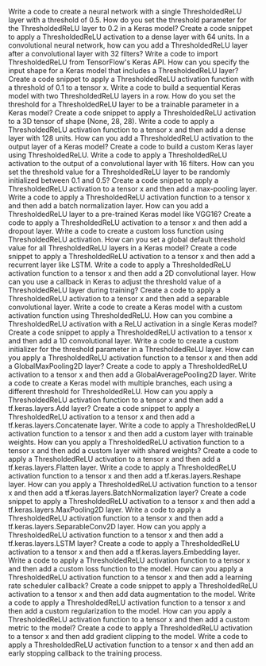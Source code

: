 Write a code to create a neural network with a single ThresholdedReLU layer with a threshold of 0.5.
How do you set the threshold parameter for the ThresholdedReLU layer to 0.2 in a Keras model?
Create a code snippet to apply a ThresholdedReLU activation to a dense layer with 64 units.
In a convolutional neural network, how can you add a ThresholdedReLU layer after a convolutional layer with 32 filters?
Write a code to import ThresholdedReLU from TensorFlow's Keras API.
How can you specify the input shape for a Keras model that includes a ThresholdedReLU layer?
Create a code snippet to apply a ThresholdedReLU activation function with a threshold of 0.1 to a tensor x.
Write a code to build a sequential Keras model with two ThresholdedReLU layers in a row.
How do you set the threshold for a ThresholdedReLU layer to be a trainable parameter in a Keras model?
Create a code snippet to apply a ThresholdedReLU activation to a 3D tensor of shape (None, 28, 28).
Write a code to apply a ThresholdedReLU activation function to a tensor x and then add a dense layer with 128 units.
How can you add a ThresholdedReLU activation to the output layer of a Keras model?
Create a code to build a custom Keras layer using ThresholdedReLU.
Write a code to apply a ThresholdedReLU activation to the output of a convolutional layer with 16 filters.
How can you set the threshold value for a ThresholdedReLU layer to be randomly initialized between 0.1 and 0.5?
Create a code snippet to apply a ThresholdedReLU activation to a tensor x and then add a max-pooling layer.
Write a code to apply a ThresholdedReLU activation function to a tensor x and then add a batch normalization layer.
How can you add a ThresholdedReLU layer to a pre-trained Keras model like VGG16?
Create a code to apply a ThresholdedReLU activation to a tensor x and then add a dropout layer.
Write a code to create a custom loss function using ThresholdedReLU activation.
How can you set a global default threshold value for all ThresholdedReLU layers in a Keras model?
Create a code snippet to apply a ThresholdedReLU activation to a tensor x and then add a recurrent layer like LSTM.
Write a code to apply a ThresholdedReLU activation function to a tensor x and then add a 2D convolutional layer.
How can you use a callback in Keras to adjust the threshold value of a ThresholdedReLU layer during training?
Create a code to apply a ThresholdedReLU activation to a tensor x and then add a separable convolutional layer.
Write a code to create a Keras model with a custom activation function using ThresholdedReLU.
How can you combine a ThresholdedReLU activation with a ReLU activation in a single Keras model?
Create a code snippet to apply a ThresholdedReLU activation to a tensor x and then add a 1D convolutional layer.
Write a code to create a custom initializer for the threshold parameter in a ThresholdedReLU layer.
How can you apply a ThresholdedReLU activation function to a tensor x and then add a GlobalMaxPooling2D layer?
Create a code to apply a ThresholdedReLU activation to a tensor x and then add a GlobalAveragePooling2D layer.
Write a code to create a Keras model with multiple branches, each using a different threshold for ThresholdedReLU.
How can you apply a ThresholdedReLU activation function to a tensor x and then add a tf.keras.layers.Add layer?
Create a code snippet to apply a ThresholdedReLU activation to a tensor x and then add a tf.keras.layers.Concatenate layer.
Write a code to apply a ThresholdedReLU activation function to a tensor x and then add a custom layer with trainable weights.
How can you apply a ThresholdedReLU activation function to a tensor x and then add a custom layer with shared weights?
Create a code to apply a ThresholdedReLU activation to a tensor x and then add a tf.keras.layers.Flatten layer.
Write a code to apply a ThresholdedReLU activation function to a tensor x and then add a tf.keras.layers.Reshape layer.
How can you apply a ThresholdedReLU activation function to a tensor x and then add a tf.keras.layers.BatchNormalization layer?
Create a code snippet to apply a ThresholdedReLU activation to a tensor x and then add a tf.keras.layers.MaxPooling2D layer.
Write a code to apply a ThresholdedReLU activation function to a tensor x and then add a tf.keras.layers.SeparableConv2D layer.
How can you apply a ThresholdedReLU activation function to a tensor x and then add a tf.keras.layers.LSTM layer?
Create a code to apply a ThresholdedReLU activation to a tensor x and then add a tf.keras.layers.Embedding layer.
Write a code to apply a ThresholdedReLU activation function to a tensor x and then add a custom loss function to the model.
How can you apply a ThresholdedReLU activation function to a tensor x and then add a learning rate scheduler callback?
Create a code snippet to apply a ThresholdedReLU activation to a tensor x and then add data augmentation to the model.
Write a code to apply a ThresholdedReLU activation function to a tensor x and then add a custom regularization to the model.
How can you apply a ThresholdedReLU activation function to a tensor x and then add a custom metric to the model?
Create a code to apply a ThresholdedReLU activation to a tensor x and then add gradient clipping to the model.
Write a code to apply a ThresholdedReLU activation function to a tensor x and then add an early stopping callback to the training process.
